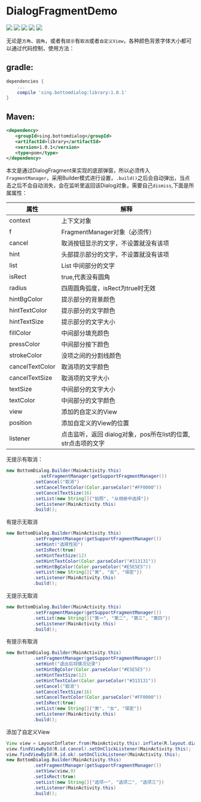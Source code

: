 # DialogFragmentDemo

![](./app/src/main/res/mipmap-xhdpi/demo01.png "") 
![](./app/src/main/res/mipmap-xhdpi/demo02.png "") 
![](./app/src/main/res/mipmap-xhdpi/demo03.png "") 
![](./app/src/main/res/mipmap-xhdpi/demo04.png "") 
![](./app/src/main/res/mipmap-xhdpi/demo05.png "") 

无论是`方角`、`圆角`，或者有`提示`有`取消`或者`自定义View`，各种颜色背景字体大小都可以通过代码控制，使用方法：

## gradle:

```groovy
dependencies {
    ...
    compile 'sing.bottomdialog:library:1.0.1'
}
```
## Maven:

```xml
<dependency>
　　<groupId>sing.bottomdialog</groupId>
　　<artifactId>library</artifactId>
　　<version>1.0.1</version>
　　<type>pom</type>
</dependency>
```

本文是通过DialogFragment来实现的底部弹窗，所以必须传入`FragmentManager`，采用Builder模式进行设置，`.build()`之后会自动弹出，当点击之后不会自动消失，会在监听里返回该Dialog对象，需要自己`dismiss`,下面是所属属性：

属性 | 解释
---- | ----
context | 上下文对象
f | FragmentManager对象（必须传）
cancel | 取消按钮显示的文字，不设置就没有该项
hint | 头部提示部分的文字，不设置就没有该项
list | List<String> 中间部分的文字
isRect | true,代表没有圆角
radius | 四周圆角弧度，isRect为true时无效
hintBgColor | 提示部分的背景颜色
hintTextColor | 提示部分的文字颜色
hintTextSize | 提示部分的文字大小
fillColor | 中间部分填充颜色
pressColor | 中间部分按下颜色
strokeColor | 没项之间的分割线颜色
cancelTextColor | 取消项的文字颜色
cancelTextSize | 取消项的文字大小
textSize | 中间部分的文字大小
textColor | 中间部分的文字颜色
view | 添加的自定义的View
position | 添加自定义的View的位置
listener | 点击监听，返回 dialog对象，pos所在list的位置, str点击项的文字

无提示有取消：

```JAVA
new BottomDialog.Builder(MainActivity.this)
     		.setFragmentManager(getSupportFragmentManager())
          .setCancel("取消")
          .setCancelTextColor(Color.parseColor("#FF0000"))
          .setCancelTextSize(16)
          .setList(new String[]{"拍照", "从相册中选择"})
          .setListener(MainActivity.this)
          .build();
```
有提示无取消

```JAVA
new BottomDialog.Builder(MainActivity.this)
          .setFragmentManager(getSupportFragmentManager())
          .setHint("选择性别")
          .setIsRect(true)
          .setHintTextSize(12)
          .setHintTextColor(Color.parseColor("#313131"))
          .setHintBgColor(Color.parseColor("#E5E5E5"))
          .setList(new String[]{"男", "女", "保密"})
          .setListener(MainActivity.this)
          .build();
```
无提示无取消

```JAVA
new BottomDialog.Builder(MainActivity.this)
          .setFragmentManager(getSupportFragmentManager())
          .setList(new String[]{"第一", "第二", "第三", "第四"})
          .setListener(MainActivity.this)
          .build();
```
有提示有取消

```JAVA
new BottomDialog.Builder(MainActivity.this)
          .setFragmentManager(getSupportFragmentManager())
          .setHint("退出后将情况记录")
          .setHintBgColor(Color.parseColor("#E5E5E5"))
          .setHintTextSize(12)
          .setHintTextColor(Color.parseColor("#313131"))
          .setCancel("取消")
          .setCancelTextSize(16)
          .setCancelTextColor(Color.parseColor("#FF0000"))
          .setIsRect(true)
          .setList(new String[]{"男", "女", "保密"})
          .setListener(MainActivity.this)
          .build();
```
添加了自定义View

```JAVA
View view = LayoutInflater.from(MainActivity.this).inflate(R.layout.dialog_title,null);
view.findViewById(R.id.cancel).setOnClickListener(MainActivity.this);
view.findViewById(R.id.ok).setOnClickListener(MainActivity.this);
new BottomDialog.Builder(MainActivity.this)
          .setFragmentManager(getSupportFragmentManager())
          .setView(view,0)
          .setIsRect(true)
          .setList(new String[]{"选项一", "选项二", "选项三"})
          .setListener(MainActivity.this)
          .build();
```
         